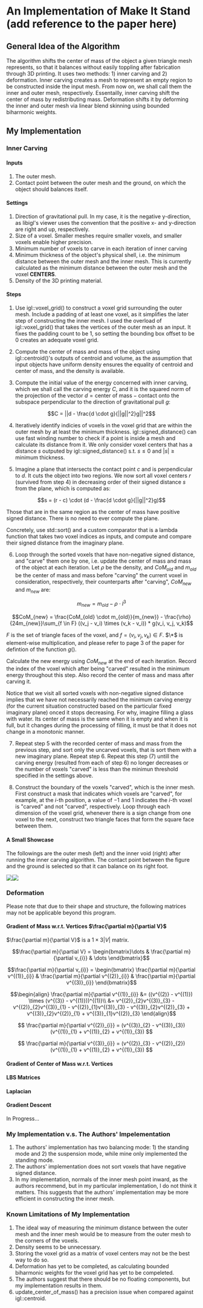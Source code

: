 # An Implementation of Make It Stand (add reference to the paper here)

## General Idea of the Algorithm

The algorithm shifts the center of mass of the object a given triangle mesh represents, so that it balances without easily toppling after fabrication through 3D printing. It uses two methods: 1) inner carving and 2) deformation. Inner carving creates a mesh to represent an empty region to be constructed inside the input mesh. From now on, we shall call them the inner and outer mesh, respectively. Essentailly, inner carving shift the center of mass by redistributing mass. Deformation shifts it by deforming the inner and outer mesh via linear blend skinning using bounded biharmonic weights.

## My Implementation

### Inner Carving

#### Inputs
1. The outer mesh.
2. Contact point between the outer mesh and the ground, on which the object should balances itself.

#### Settings
1. Direction of gravitational pull. In my case, it is the negative y-direction, as libigl's viewer uses the convention that the positive x- and y-direction are right and up, respectively.
2. Size of a voxel. Smaller meshes require smaller voxels, and smaller voxels enable higher precision.
3. Minimum number of voxels to carve in each iteration of inner carving
4. Minimum thickness of the object's physical shell, i.e. the minimum distance between the outer mesh and the inner mesh. This is currently calculated as the minimum distance between the outer mesh and the voxel **CENTERS**.
5. Density of the 3D printing material.

#### Steps
1. Use igl::voxel_grid() to construct a voxel grid surrounding the outer mesh. Include a padding of at least one voxel, as it simplifies the later step of constructing the inner mesh. I used the overload of igl::voxel_grid() that takes the vertices of the outer mesh as an input. It fixes the padding count to be 1, so setting the bounding box offset to be 0 creates an adequate voxel grid.

2. Compute the center of mass and mass of the object using igl::centroid()'s outputs of centroid and volume, as the assumption that input objects have uniform density ensures the equality of centroid and center of mass, and the density is available.
 
3. Compute the initial value of the energy concerned with inner carving, which we shall call the carving energy $C$, and it is the squared norm of the projection of the vector $d = \text{center of mass} - \text{contact}$ onto the subspace perpendicular to the direction of gravitational pull $g$:

$$C = ||d - \frac{d \cdot g}{||g||^2}g||^2$$

4. Iteratively identify indicies of voxels in the voxel grid that are within the outer mesh by at least the minimum thickness. igl::signed_distance() can use fast winding number to check if a point is inside a mesh and calculate its distance from it. We only consider voxel centers that has a distance $s$ outputed by igl::signed_distance() s.t. $s \leq 0$ and $|s| \geq \text{minimum thickness}$.

5. Imagine a plane that intersects the contact point $c$ and is perpendicular to $d$. It cuts the object into two regions. We now sort all voxel centers $r$ (survived from step 4) in decreasing order of their signed distance $s$ from the plane, which is computed as:

$$s = (r - c) \cdot (d - \frac{d \cdot g}{||g||^2}g)$$

Those that are in the same region as the center of mass have positive signed distance. There is no need to ever compute the plane. 

Concretely, use std::sort() and a custom comparator that is a lambda function that takes two voxel indices as inputs, and compute and compare their signed distance from the imaginary plane. 

6. Loop through the sorted voxels that have non-negative signed distance, and "carve" them one by one, i.e. update the center of mass and mass of the object at each iteration. Let $\rho$ be the density, and $CoM_{old}$ and $m_{old}$ be the center of mass and mass before "carving" the current voxel in consideration, respectively, their counterparts after "carving", $CoM_{new}$ and $m_{new}$ are:

$$m_{new} = m_{old} - \rho \cdot l^3$$

$$CoM_{new} = \frac{CoM_{old} \cdot m_{old}}{m_{new}} - \frac{\rho}{24m_{new}}\sum_{f \in F} ((v_j - v_i) \times (v_k - v_i)) * g(v_i, v_j, v_k)$$

$F$ is the set of triangle faces of the voxel, and $f = (v_i, v_j, v_k) \in F$. $\*$ is element-wise multiplication, and please refer to page 3 of the paper for defintion of the function $g()$.

Calculate the new energy using $CoM_{new}$ at the end of each iteration. Record the index of the voxel which after being "carved" resulted in the minimum energy throughout this step. Also record the center of mass and mass after carving it. 

Notice that we visit all sorted voxels with non-negative signed distance implies that we have not necessarily reached the minimum carving energy (for the current situation constructed based on the particular fixed imaginary plane) onced it stops decreasing. For why, imagine filling a glass with water. Its center of mass is the same when it is empty and when it is full, but it changes during the processing of filling, it must be that it does not change in a monotonic manner.

7. Repeat step 5 with the recorded center of mass and mass from the previous step, and sort only the uncarved voxels, that is sort them with a new imaginary plane. Repeat step 6. Repeat this step (7) untill the carving energy (resulted from each of step 6) no longer decreases or the number of voxels "carved" is less than the minimun threshold specified in the settings above.

8. Construct the boundary of the voxels "carved", which is the inner mesh. First construct a mask that indicates which voxels are "carved", for example, at the $i$-th position, a value of $-1$ and $1$ indicates the $i$-th voxel is "carved" and not "carved", respectively. Loop through each dimension of the voxel grid, whenever there is a sign change from one voxel to the next, construct two triangle faces that form the square face between them.

#### A Small Showcase
The followings are the outer mesh (left) and the inner void (right) after running the inner carving algorithm. The contact point between the figure and the ground is selected so that it can balance on its right foot.

![](images/outer_mesh.png)![](images/inner_mesh.png)

### Deformation

Please note that due to their shape and structure, the following matrices may not be applicable beyond this program.

#### Gradient of Mass w.r.t. Vertices $\frac{\partial m}{\partial V}$
$\frac{\partial m}{\partial V}$ is a $1 \times 3|V|$ matrix.

$$\frac{\partial m}{\partial V} = \begin{bmatrix}\dots & \frac{\partial m}{\partial v_{i}} & \dots
\end{bmatrix}$$

$$\frac{\partial m}{\partial v_{i}} = \begin{bmatrix} \frac{\partial m}{\partial v^{(1)}_{i}} & \frac{\partial m}{\partial v^{(2)}_{i}} & \frac{\partial m}{\partial v^{(3)}_{i}}
\end{bmatrix}$$

$$\begin{align}
\frac{\partial m}{\partial v^{(1)}_{i}} &= ((v^{(2)} - v^{(1)}) \times (v^{(3)} - v^{(1)}))^{(1)}\\
&= v^{(2)}_{2}v^{(3)}_{3} - v^{(2)}_{2}v^{(3)}_{1} - v^{(2)}_{1}v^{(3)}_{3} - v^{(3)}_{2}v^{(2)}_{3} + v^{(3)}_{2}v^{(2)}_{1} + v^{(3)}_{1}v^{(2)}_{3}
\end{align}$$

$$
\frac{\partial m}{\partial v^{(2)}_{i}} = (v^{(3)}_{2} - v^{(3)}_{3})(v^{(1)}_{1} + v^{(1)}_{2} + v^{(1)}_{3})
$$

$$
\frac{\partial m}{\partial v^{(3)}_{i}} = (v^{(2)}_{3} - v^{(2)}_{2})(v^{(1)}_{1} + v^{(1)}_{2} + v^{(1)}_{3})
$$

#### Gradient of Center of Mass w.r.t. Vertices 



#### LBS Matrices

#### Laplacian

#### Gradient Descent
In Progress...

### My Implementation v.s. The Authors' Impelementation
1. The authors' implementation has two balancing mode: 1) the standing mode and 2) the suspension mode, while mine only implemented the standing mode.
2. The authors' implementation does not sort voxels that have negative signed distance.
3. In my implementation, normals of the inner mesh point inward, as the authors recommend, but in my particular implementation, I do not think it matters. This suggests that the authors' implementation may be more efficient in constructing the inner mesh.

### Known Limitations of My Implementation
1. The ideal way of measuring the minimum distance between the outer mesh and the inner mesh would be to measure from the outer mesh to the corners of the voxels.
2. Density seems to be unnecessary.
3. Storing the voxel grid as a matrix of voxel centers may not be the best way to do so.
4. Deformation has yet to be completed, as calculating bounded biharmonic weights for the voxel grid has yet to be compeleted.
5. The authors suggest that there should be no floating components, but my implementation results in them.
6. update_center_of_mass() has a precision issue when compared against igl::centroid.
